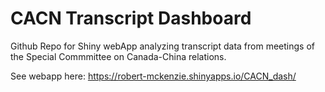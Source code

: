 # CACN Transcript Dashboard

Github Repo for Shiny webApp analyzing transcript data from meetings of the Special Commmittee on Canada-China relations. 

See webapp here: https://robert-mckenzie.shinyapps.io/CACN_dash/
